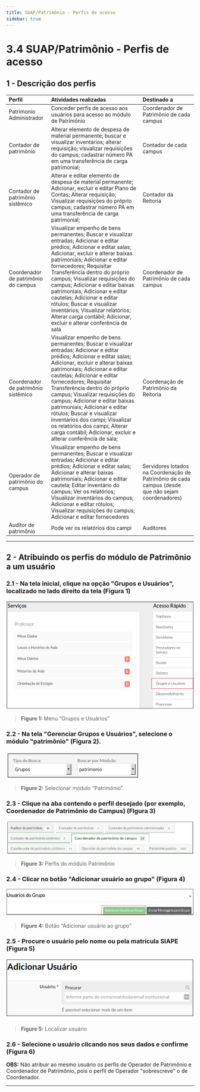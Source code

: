 ```yaml
---
title: SUAP/Patrimônio - Perfis de acesso
sidebar: true
---
```


# 3.4 SUAP/Patrimônio - Perfis de acesso

## 1 - Descrição dos perfis

| Perfil | Atividades realizadas | Destinado a |
| :------| :---------------------| :-----------|
|Patrimonio Administrador|Conceder perfis de acesso aos usuários para acesso ao módulo de Patrimônio|Coordenador de Patrimônio de cada campus|
|Contador de patrimônio|Alterar elemento de despesa de material permanente; buscar e visualizar inventários; alterar requisição; visualizar requisições do campus; cadastrar número PA em uma transferência de carga patrimonial;| Contador de cada campus |
|Contador de patrimônio sistêmico|Alterar e editar elemento de despesa de material permanente; Adicionar, excluir e editar Plano de Contas; Alterar requisição; Visualizar requisições do próprio campus; cadastrar número PA em uma transferência de carga patrimonial;|Contador da Reitoria|
|Coordenador de patrimônio do campus|Visualizar empenho de bens permanentes; Buscar e visualizar entradas; Adicionar e editar prédios; Adicionar e editar salas; Adicionar, excluir e alterar baixas patrimoniais; Adicionar e editar fornecedores; Requisitar Transferência dentro do próprio campus; Visualizar requisições do campus; Adicionar e editar baixas patrimoniais; Adicionar e editar cautelas; Adicionar e editar rótulos; Buscar e visualizar inventários; Visualizar relatórios; Alterar carga contábil; Adicionar, excluir e alterar conferência de sala |Coordenador de Patrimônio de cada campus |
|Coordenador de patrimônio sistêmico|Visualizar empenho de bens permanentes; Buscar e visualizar entradas; Adicionar e editar prédios; Adicionar e editar salas; Adicionar, excluir e alterar baixas patrimoniais; Adicionar e editar cautelas; Adicionar e editar fornecedores; Requisitar Transferência dentro do próprio campus; Visualizar requisições do campus; Adicionar e editar baixas patrimoniais; Adicionar e editar rótulos; Buscar e visualizar inventários dos campi; Visualizar os relatórios dos campi; Alterar carga contábil; Adicionar, excluir e alterar conferência de sala;  |Coordenação de Patrimônio da Reitoria|
|Operador de patrimônio do campus|Visualizar empenho de bens permanentes; Buscar e visualizar entradas; Adicionar e editar prédios; Adicionar e editar salas; Adicionar e alterar baixas patrimoniais; Adicionar e editar cautela; Editar inventário do campus; Ver os relatórios; Visualizar inventários do campus; Adicionar e editar rótulos; Visualizar requisições do campus; Adicionar e editar fornecedores|Servidores lotados na Coordenação de Patrimônio de cada campus (desde que não sejam coordenadores)|
|Auditor de patrimônio|Pode ver os relatórios dos campi|Auditores|

-----------------------

## 2 - Atribuindo os perfis do módulo de Patrimônio a um usuário

### 2.1 - Na tela inicial, clique na opção **"Grupos e Usuários"**, localizado no lado direito da tela (Figura 1)

![grupos_usuarios](../images/grupos_usuarios.png)
>**Figure 1:** Menu “Grupos e Usuários”

### 2.2 - Na tela **"Gerenciar Grupos e Usuários"**, selecione o módulo **"patrimônio"** (Figura 2).
![selecao_modulo_patrimonio_perfis](../images/selecao_modulo_patrimonio_perfis.png)
>**Figure 2:** Selecionar módulo “Patrimônio”

### 2.3 - Clique na aba contendo o perfil desejado (por exemplo, **Coordenador de Patrimônio do Campus**) (FIgura 3)

![aba_perfis_patrimonio](../images/aba_perfis_patrimonio.png)
>**Figure 3:** Perfis do módulo Patrimônio
    
### 2.4 - Clicar no botão **"Adicionar usuário ao grupo"** (Figura 4)

![adicionar_usuario_grupo](../images/adicionar_usuario_grupo.png)
>**Figure 4:** Botão “Adicionar usuário ao grupo”

### 2.5 - Procure o usuário pelo nome ou pela matrícula SIAPE (Figura 5)

![adicionar_usuario_form](../images/adicionar_usuario_form.png)
>**Figure 5:** Localizar usuário
    
### 2.6 - Selecione o usuário clicando nos seus dados e confirme (Figura 6)

**OBS:** Não atribuir ao mesmo usuário os perfis de Operador de Patrimônio e Coordenador de Patrimônio, pois o perfil de Operador "sobrescreve" o de Coordenador.

------------------